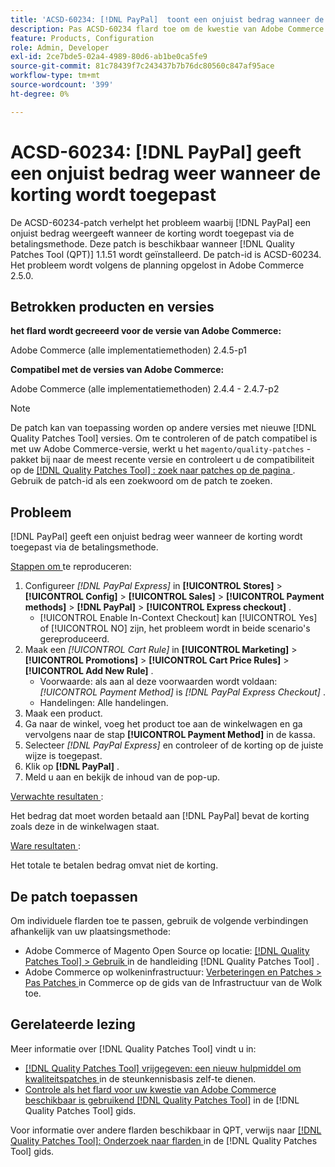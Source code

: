 ```yaml
---
title: 'ACSD-60234: [!DNL PayPal]  toont een onjuist bedrag wanneer de korting wordt toegepast'
description: Pas ACSD-60234 flard toe om de kwestie van Adobe Commerce te bevestigen waar  [!DNL PayPal]  een onjuist bedrag toont wanneer de korting door de betalingsmethode wordt toegepast.
feature: Products, Configuration
role: Admin, Developer
exl-id: 2ce7bde5-02a4-4989-80d6-ab1be0ca5fe9
source-git-commit: 81c78439f7c243437b7b76dc80560c847af95ace
workflow-type: tm+mt
source-wordcount: '399'
ht-degree: 0%

---
```


# ACSD-60234: [!DNL PayPal] geeft een onjuist bedrag weer wanneer de korting wordt toegepast

De ACSD-60234-patch verhelpt het probleem waarbij [!DNL PayPal] een onjuist bedrag weergeeft wanneer de korting wordt toegepast via de betalingsmethode. Deze patch is beschikbaar wanneer [!DNL Quality Patches Tool (QPT)] 1.1.51 wordt geïnstalleerd. De patch-id is ACSD-60234. Het probleem wordt volgens de planning opgelost in Adobe Commerce 2.5.0.

## Betrokken producten en versies

**het flard wordt gecreeerd voor de versie van Adobe Commerce:**

Adobe Commerce (alle implementatiemethoden) 2.4.5-p1

**Compatibel met de versies van Adobe Commerce:**

Adobe Commerce (alle implementatiemethoden) 2.4.4 - 2.4.7-p2

>[!NOTE]
>
>De patch kan van toepassing worden op andere versies met nieuwe [!DNL Quality Patches Tool] versies. Om te controleren of de patch compatibel is met uw Adobe Commerce-versie, werkt u het `magento/quality-patches` -pakket bij naar de meest recente versie en controleert u de compatibiliteit op de [[!DNL Quality Patches Tool] : zoek naar patches op de pagina ](https://experienceleague.adobe.com/tools/commerce-quality-patches/index.html?lang=nl-NL) . Gebruik de patch-id als een zoekwoord om de patch te zoeken.

## Probleem

[!DNL PayPal] geeft een onjuist bedrag weer wanneer de korting wordt toegepast via de betalingsmethode.

<u> Stappen om </u> te reproduceren:

1. Configureer *[!DNL PayPal Express]* in **[!UICONTROL Stores]** > **[!UICONTROL Config]** > **[!UICONTROL Sales]** > **[!UICONTROL Payment methods]** > **[!DNL PayPal]** > **[!UICONTROL Express checkout]** .
   * [!UICONTROL Enable In-Context Checkout] kan [!UICONTROL Yes] of [!UICONTROL NO] zijn, het probleem wordt in beide scenario&#39;s gereproduceerd.
1. Maak een *[!UICONTROL Cart Rule]* in **[!UICONTROL Marketing]** > **[!UICONTROL Promotions]** > **[!UICONTROL Cart Price Rules]** > **[!UICONTROL Add New Rule]** .
   * Voorwaarde: als aan al deze voorwaarden wordt voldaan: *[!UICONTROL Payment Method]* is *[!DNL PayPal Express Checkout]* .
   * Handelingen: Alle handelingen.
1. Maak een product.
1. Ga naar de winkel, voeg het product toe aan de winkelwagen en ga vervolgens naar de stap **[!UICONTROL Payment Method]** in de kassa.
1. Selecteer *[!DNL PayPal Express]* en controleer of de korting op de juiste wijze is toegepast.
1. Klik op **[!DNL PayPal]** .
1. Meld u aan en bekijk de inhoud van de pop-up.

<u> Verwachte resultaten </u>:

Het bedrag dat moet worden betaald aan [!DNL PayPal] bevat de korting zoals deze in de winkelwagen staat.

<u> Ware resultaten </u>:

Het totale te betalen bedrag omvat niet de korting.

## De patch toepassen

Om individuele flarden toe te passen, gebruik de volgende verbindingen afhankelijk van uw plaatsingsmethode:

* Adobe Commerce of Magento Open Source op locatie: [[!DNL Quality Patches Tool]  > Gebruik ](/help/tools/quality-patches-tool/usage.md) in de handleiding [!DNL Quality Patches Tool] .
* Adobe Commerce op wolkeninfrastructuur: [ Verbeteringen en Patches > Pas Patches ](https://experienceleague.adobe.com/docs/commerce-cloud-service/user-guide/develop/upgrade/apply-patches.html?lang=nl-NL) in Commerce op de gids van de Infrastructuur van de Wolk toe.

## Gerelateerde lezing

Meer informatie over [!DNL Quality Patches Tool] vindt u in:

* [[!DNL Quality Patches Tool]  vrijgegeven: een nieuw hulpmiddel om kwaliteitspatches ](https://experienceleague.adobe.com/nl/docs/commerce-knowledge-base/kb/announcements/commerce-announcements/magento-quality-patches-released-new-tool-to-self-serve-quality-patches) in de steunkennisbasis zelf-te dienen.
* [ Controle als het flard voor uw kwestie van Adobe Commerce beschikbaar is gebruikend  [!DNL Quality Patches Tool]](/help/tools/quality-patches-tool/patches-available-in-qpt/check-patch-for-magento-issue-with-magento-quality-patches.md) in de [!DNL Quality Patches Tool] gids.

Voor informatie over andere flarden beschikbaar in QPT, verwijs naar [[!DNL Quality Patches Tool]: Onderzoek naar flarden ](https://experienceleague.adobe.com/tools/commerce-quality-patches/index.html?lang=nl-NL) in de [!DNL Quality Patches Tool] gids.
